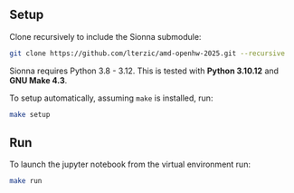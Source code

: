 ## Setup
Clone recursively to include the Sionna submodule:
```sh
git clone https://github.com/lterzic/amd-openhw-2025.git --recursive
```

Sionna requires Python 3.8 - 3.12. This is tested with **Python 3.10.12** and **GNU Make 4.3**.

To setup automatically, assuming `make` is installed, run:
```sh
make setup
```

## Run
To launch the jupyter notebook from the virtual environment run:
```sh
make run
```